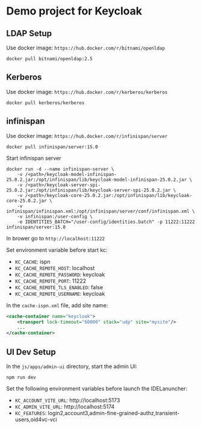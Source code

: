 # Demo project for Keycloak

## LDAP Setup

Use docker image: `https://hub.docker.com/r/bitnami/openldap`

```shell
docker pull bitnami/openldap:2.5
```

## Kerberos

Use docker image: `https://hub.docker.com/r/kerberos/kerberos`

```shell
docker pull kerberos/kerberos
```

## infinispan

Use docker image: `https://hub.docker.com/r/infinispan/server`

```shell
docker pull infinispan/server:15.0
```

Start infinispan server

```shell
docker run -d --name infinispan-server \
    -v /<path>/keycloak-model-infinispan-25.0.2.jar:/opt/infinispan/lib/keycloak-model-infinispan-25.0.2.jar \
    -v /<path>/keycloak-server-spi-25.0.2.jar:/opt/infinispan/lib/keycloak-server-spi-25.0.2.jar \
    -v /<path>/keycloak-core-25.0.2.jar:/opt/infinispan/lib/keycloak-core-25.0.2.jar \
    -v infinispan/infinispan.xml:/opt/infinispan/server/conf/infinispan.xml \
    -v infinispan:/user-config \
    -e IDENTITIES_BATCH="/user-config/identities.batch" -p 11222:11222 infinispan/server:15.0
```

In brower go to `http://localhost:11222`

Set environment variable before start kc:
- `KC_CACHE`: ispn
- `KC_CACHE_REMOTE_HOST`: localhost
- `KC_CACHE_REMOTE_PASSWORD`: keycloak
- `KC_CACHE_REMOTE_PORT`: 11222
- `KC_CACHE_REMOTE_TLS_ENABLED`: false
- `KC_CACHE_REMOTE_USERNAME`: keycloak

In the `cache-ispn.xml` file, add site name:

```xml
<cache-container name="keycloak">
    <transport lock-timeout="60000" stack="udp" site="mysite"/>
    ...
</cache-container>
```

## UI Dev Setup

In the `js/apps/admin-ui` directory, start the admin UI:

```shell
npm run dev
```

Set the following environment variables before launch the IDELanuncher:
- `KC_ACCOUNT_VITE_URL`: http://localhost:5173
- `KC_ADMIN_VITE_URL`: http://localhost:5174
- `KC_FEATURES`: login2,account3,admin-fine-grained-authz,transient-users,oid4vc-vci
